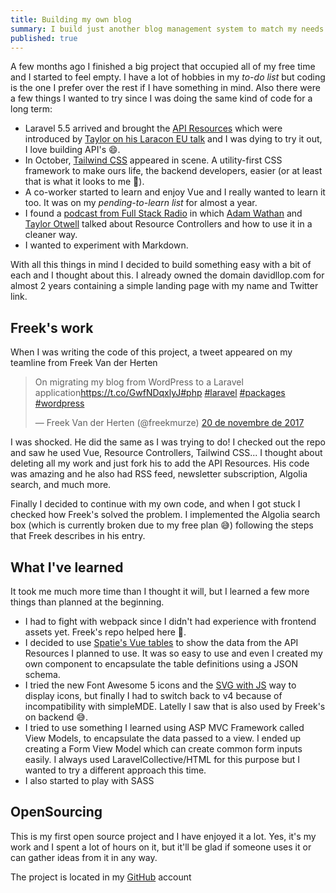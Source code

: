 ```yaml
---
title: Building my own blog
summary: I build just another blog management system to match my needs. Spoiler - it's not this one since I switched to Dieter Stinglhamber project on GitHub
published: true
---
```

A few months ago I finished a big project that occupied all of my free time and I started to feel empty. I have a lot of hobbies in my *to-do list* but coding is the one I prefer over the rest if I have something in mind. Also there were a few things I wanted to try since I was doing the same kind of code for a long term:

* Laravel 5.5 arrived and brought the [API Resources](https://laravel.com/docs/5.5/eloquent-resources) which were introduced by [Taylor on his Laracon EU talk](https://youtu.be/2pLL00WR5iU?t=16m32s) and I was dying to try it out, I love building API's 😄.
* In October, [Tailwind CSS](https://tailwindcss.com) appeared in scene. A utility-first CSS framework to make ours life, the backend developers, easier (or at least that is what it looks to me 🙂).
* A co-worker started to learn and enjoy Vue and I really wanted to learn it too. It was on my *pending-to-learn list* for almost a year.
* I found a [podcast from Full Stack Radio](http://www.fullstackradio.com/52) in which [Adam Wathan](https://twitter.com/adamwathan) and [Taylor Otwell](https://twitter.com/taylorotwell) talked about Resource Controllers and how to use it in a cleaner way.
* I wanted to experiment with Markdown.

With all this things in mind I decided to build something easy with a bit of each and I thought about this. I already owned the domain davidllop.com for almost 2 years containing a simple landing page with my name and Twitter link.

## Freek's work

When I was writing the code of this project, a tweet appeared on my teamline from Freek Van der Herten


<blockquote class="twitter-tweet" data-lang="en"><p lang="en" dir="ltr">On migrating my blog from WordPress to a Laravel application<a href="https://t.co/GwfNDqxlyJ">https://t.co/GwfNDqxlyJ</a><a href="https://twitter.com/hashtag/php?src=hash&ref_src=twsrc%5Etfw">#php</a> <a href="https://twitter.com/hashtag/laravel?src=hash&ref_src=twsrc%5Etfw">#laravel</a> <a href="https://twitter.com/hashtag/packages?src=hash&ref_src=twsrc%5Etfw">#packages</a> <a href="https://twitter.com/hashtag/wordpress?src=hash&ref_src=twsrc%5Etfw">#wordpress</a></p>— Freek Van der Herten (@freekmurze) <a href="https://twitter.com/freekmurze/status/932526966980431872?ref_src=twsrc%5Etfw">20 de novembre de 2017</a></blockquote>
<script async src="https://platform.twitter.com/widgets.js" charset="utf-8"></script>


I was shocked. He did the same as I was trying to do! I checked out the repo and saw he used Vue, Resource Controllers, Tailwind CSS... I thought about deleting all my work and just fork his to add the API Resources. His code was amazing and he also had RSS feed, newsletter subscription, Algolia search, and much more.

Finally I decided to continue with my own code, and when I got stuck I checked how Freek's solved the problem. I implemented the Algolia search box (which is currently broken due to my free plan 😅) following the steps that Freek describes in his entry.


## What I've learned


It took me much more time than I thought it will, but I learned a few more things than planned at the beginning.


* I had to fight with webpack since I didn't had experience with frontend assets yet. Freek's repo helped here 🙂.
* I decided to use [Spatie's Vue tables](https://github.com/spatie/vue-table-component) to show the data from the API Resources I planned to use. It was so easy to use and even I created my own component to encapsulate the table definitions using a JSON schema.
* I tried the new Font Awesome 5 icons and the [SVG with JS](https://fontawesome.com/get-started/svg-with-js) way to display icons, but finally I had to switch back to v4 because of incompatibility with simpleMDE. Latelly I saw that is also used by Freek's on backend 😅.
* I tried to use something I learned using ASP MVC Framework called View Models, to encapsulate the data passed to a view. I ended up creating a Form View Model which can create common form inputs easily. I always used LaravelCollective/HTML for this purpose but I wanted to try a different approach this time.
* I also started to play with SASS

## OpenSourcing

This is my first open source project and I have enjoyed it a lot. Yes, it's my work and I spent a lot of hours on it, but it'll be glad if someone uses it or can gather ideas from it in any way.

The project is located in my [GitHub](https://github.com/lloople/blog) account
